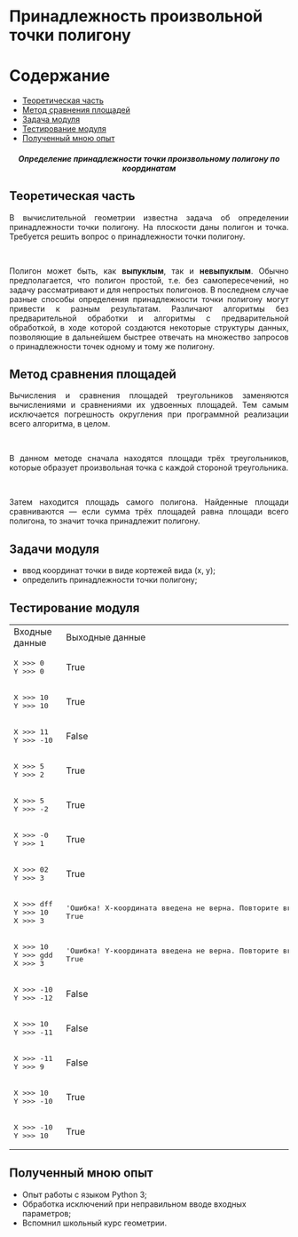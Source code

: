 # Принадлежность произвольной точки полигону
<h1>Содержание</h1>
  <ul>
    <li><a href="#theory">Теоретическая часть</a></li>
    <li><a href="#square">Метод сравнения площадей</a></li>
    <li><a href="#task">Задача модуля</a></li>
    <li><a href="#test">Тестирование модуля</a></li>
    <li><a href="#exp">Полученный мною опыт</a></li>
  </ul>

<h5 align="center">Определение принадлежности точки произвольному полигону по координатам </h5>
<h2 id="theory">Теоретическая часть</h2>

<p align="justify">
  В вычислительной геометрии известна задача об определении принадлежности точки полигону. На плоскости даны полигон и точка. Требуется решить вопрос о принадлежности точки полигону.
</p>
<br>
<p align="justify">
  Полигон может быть, как <b>выпуклым</b>, так и <b>невыпуклым</b>. Обычно предполагается, что полигон простой, т.е. без самопересечений, но задачу рассматривают и для непростых полигонов. В последнем случае разные способы определения принадлежности точки полигону могут привести к разным результатам. Различают алгоритмы без предварительной обработки и алгоритмы с предварительной обработкой, в ходе которой создаются некоторые структуры данных, позволяющие в дальнейшем быстрее отвечать на множество запросов о принадлежности точек одному и тому же полигону.
</p>

<h2 id="square">Метод сравнения площадей</h2>
<p align="justify">
  Вычисления и сравнения площадей треугольников заменяются вычислениями и сравнениями их удвоенных площадей. Тем самым исключается погрешность округления при программной реализации всего алгоритма, в целом.
</p>
<br>
<p align="justify">
  В данном методе сначала находятся площади трёх треугольников, которые образует произвольная точка с каждой стороной треугольника. 
</p>
<br>
<p align="justify">
  Затем находится площадь самого полигона. Найденные площади сравниваются — если сумма трёх площадей равна площади всего полигона, то значит точка принадлежит полигону.
</p>

<h2 id="task">Задачи модуля</h2>
<ul>
  <li>ввод координат точки в виде кортежей вида (x, y);</li>
  <li>определить принадлежности точки полигону;</li>
</ul>
<h2 id="test">Тестирование модуля</h2>
<table>
    <tr>
        <td>Входные данные</td>
        <td>Выходные данные</td>
    </tr>
    <tr>
        <td><pre>X >>> 0 
Y >>> 0</pre></td>
        <td>True</td>
    </tr>
    <tr>
        <td><pre>X >>> 10 
Y >>> 10</pre></td>
        <td>True</td>
    </tr>
    <tr>
        <td><pre>X >>> 11 
Y >>> -10</pre></td>
        <td>False</td>
    </tr>
    <tr>
        <td><pre>X >>> 5 
Y >>> 2</pre></td>
        <td>True</td>
    </tr>
    <tr>
        <td><pre>X >>> 5 
Y >>> -2</pre></td>
        <td>True</td>
    </tr>
    <tr>
        <td><pre>X >>> -0 
Y >>> 1</pre></td>
        <td>True</td>
    </tr>
    <tr>
        <td><pre>X >>> 02 
Y >>> 3</pre></td>
        <td>True</td>
    </tr>
    <tr>
        <td><pre>X >>> dff 
Y >>> 10
X >>> 3</pre></td>
        <td><pre>'Ошибка! X-координата введена не верна. Повторите ввод.'
True</pre>
</td>
    </tr>
    <tr>
        <td><pre>X >>> 10 
Y >>> gdd
X >>> 3</pre></td>
        <td><pre>'Ошибка! Y-координата введена не верна. Повторите ввод.'
True</pre>
</td>
    </tr>
    <tr>
        <td><pre>X >>> -10 
Y >>> -12</pre></td>
        <td>False</td>
    </tr>
    <tr>
        <td><pre>X >>> 10 
Y >>> -11</pre></td>
        <td>False</td>
    </tr>
    <tr>
        <td><pre>X >>> -11 
Y >>> 9</pre></td>
        <td>False</td>
    </tr>
    <tr>
        <td><pre>X >>> 10 
Y >>> -10</pre></td>
        <td>True</td>
    </tr>
    <tr>
        <td><pre>X >>> -10 
Y >>> 10</pre></td>
        <td>True</td>
    </tr>
</table>
<h2 id="exp">Полученный мною опыт</h2>
  <ul>
    <li>Опыт работы с языком Python 3;</li>
    <li>Обработка исключений при неправильном вводе входных параметров;</li>
    <li>Вспомнил школьный курс геометрии.</li>   
  </ul>
  </ul>
